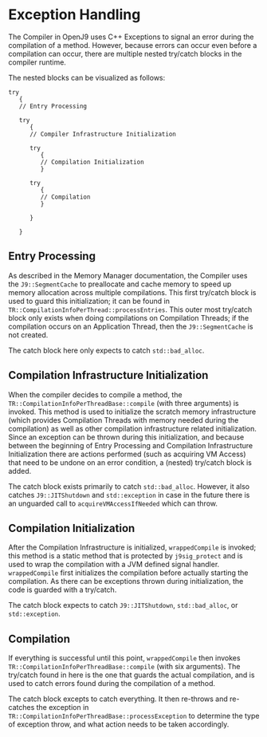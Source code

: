 <!--
Copyright (c) 2018, 2018 IBM Corp. and others

This program and the accompanying materials are made available under
the terms of the Eclipse Public License 2.0 which accompanies this
distribution and is available at https://www.eclipse.org/legal/epl-2.0/
or the Apache License, Version 2.0 which accompanies this distribution and
is available at https://www.apache.org/licenses/LICENSE-2.0.

This Source Code may also be made available under the following
Secondary Licenses when the conditions for such availability set
forth in the Eclipse Public License, v. 2.0 are satisfied: GNU
General Public License, version 2 with the GNU Classpath
Exception [1] and GNU General Public License, version 2 with the
OpenJDK Assembly Exception [2].

[1] https://www.gnu.org/software/classpath/license.html
[2] https://openjdk.org/legal/assembly-exception.html

SPDX-License-Identifier: EPL-2.0 OR Apache-2.0 OR GPL-2.0 WITH Classpath-exception-2.0 OR LicenseRef-GPL-2.0 WITH Assembly-exception
-->

# Exception Handling
The Compiler in OpenJ9 uses C++ Exceptions to signal an error during
the compilation of a method. However, because errors can occur even
before a compilation can occur, there are multiple nested try/catch
blocks in the compiler runtime.

The nested blocks can be visualized as follows:
```
try 
   {
   // Entry Processing

   try
      {
      // Compiler Infrastructure Initialization      

      try
         {
         // Compilation Initialization
         }

      try
         {
         // Compilation
         }

      }

   }
```

## Entry Processing
As described in the Memory Manager documentation, the Compiler uses the 
`J9::SegmentCache` to preallocate and cache memory to speed up memory 
allocation across multiple compilations. This first try/catch block is used 
to guard this initialization; it can be found in 
`TR::CompilationInfoPerThread::processEntries`. This outer most try/catch
block only exists when doing compilations on Compilation Threads; if the
compilation occurs on an Application Thread, then the `J9::SegmentCache` is 
not created.

The catch block here only expects to catch `std::bad_alloc`.

## Compilation Infrastructure Initialization
When the compiler decides to compile a method, the
`TR::CompilationInfoPerThreadBase::compile` (with three arguments) is invoked.
This method is used to initialize the scratch memory infrastructure (which
provides Compilation Threads with memory needed during the compilation) as 
well as other compilation infrastructure related initialization. Since an
exception can be thrown during this initialization, and because between the
beginning of Entry Processing and Compilation Infrastructure Initialization
there are actions performed (such as acquiring VM Access) that need to be 
undone on an error condition, a (nested) try/catch block is added.

The catch block exists primarily to catch `std::bad_alloc`. However, it also
catches `J9::JITShutdown` and `std::exception` in case in the future there is
an unguarded call to `acquireVMAccessIfNeeded` which can throw.

## Compilation Initialization
After the Compilation Infrastructure is initialized, `wrappedCompile` is
invoked; this method is a static method that is protected by `j9sig_protect`
and is used to wrap the compilation with a JVM defined signal handler.
`wrappedCompile` first initializes the compilation before actually starting
the compilation. As there can be exceptions thrown during initialization,
the code is guarded with a try/catch.

The catch block expects to catch `J9::JITShutdown`, `std::bad_alloc`, or
`std::exception`.

## Compilation
If everything is successful until this point, `wrappedCompile` then invokes
`TR::CompilationInfoPerThreadBase::compile` (with six arguments). The 
try/catch found in here is the one that guards the actual compilation, and
is used to catch errors found during the compilation of a method.

The catch block excepts to catch everything. It then re-throws and re-catches
the exception in `TR::CompilationInfoPerThreadBase::processException` to 
determine the type of exception throw, and what action needs to be taken
accordingly.

